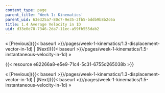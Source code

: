 ```yaml
---
content_type: page
parent_title: 'Week 1: Kinematics'
parent_uid: 63e325a7-80c7-9e35-2fb5-bddb9b8b2c6a
title: 1.4 Average Velocity in 1D
uid: d33e0e78-7346-2da7-11ec-a59fb555dab2
---
```


« [Previous]({{< baseurl >}}/pages/week-1-kinematics/1.3-displacement-vector-in-1d) | [Next]({{< baseurl >}}/pages/week-1-kinematics/1.5-instantaneous-velocity-in-1d) »

{{< resource e82266a8-e5e9-71c4-5c31-6755d265038b >}}

« [Previous]({{< baseurl >}}/pages/week-1-kinematics/1.3-displacement-vector-in-1d) | [Next]({{< baseurl >}}/pages/week-1-kinematics/1.5-instantaneous-velocity-in-1d) »